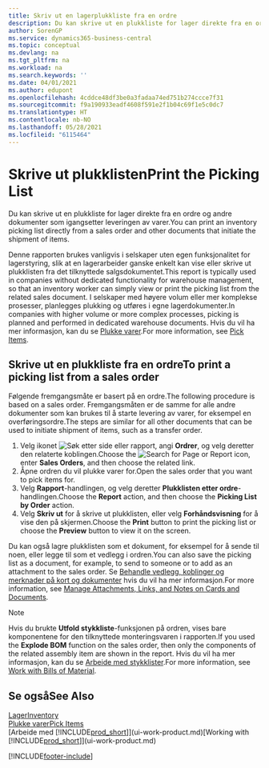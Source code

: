 ```yaml
---
title: Skriv ut en lagerplukkliste fra en ordre
description: Du kan skrive ut en plukkliste for lager direkte fra en ordre, salg, faktura og andre utgående salgsdokumenter.
author: SorenGP
ms.service: dynamics365-business-central
ms.topic: conceptual
ms.devlang: na
ms.tgt_pltfrm: na
ms.workload: na
ms.search.keywords: ''
ms.date: 04/01/2021
ms.author: edupont
ms.openlocfilehash: 4cddce48df3be0a3fadaa74ed751b274ccce7f31
ms.sourcegitcommit: f9a190933eadf4608f591e2f1b04c69f1e5c0dc7
ms.translationtype: HT
ms.contentlocale: nb-NO
ms.lasthandoff: 05/28/2021
ms.locfileid: "6115464"
---
```

# <a name="print-the-picking-list"></a><span data-ttu-id="fa7cd-103">Skrive ut plukklisten</span><span class="sxs-lookup"><span data-stu-id="fa7cd-103">Print the Picking List</span></span>

<span data-ttu-id="fa7cd-104">Du kan skrive ut en plukkliste for lager direkte fra en ordre og andre dokumenter som igangsetter leveringen av varer.</span><span class="sxs-lookup"><span data-stu-id="fa7cd-104">You can print an inventory picking list directly from a sales order and other documents that initiate the shipment of items.</span></span>

<span data-ttu-id="fa7cd-105">Denne rapporten brukes vanligvis i selskaper uten egen funksjonalitet for lagerstyring, slik at en lagerarbeider ganske enkelt kan vise eller skrive ut plukklisten fra det tilknyttede salgsdokumentet.</span><span class="sxs-lookup"><span data-stu-id="fa7cd-105">This report is typically used in companies without dedicated functionality for warehouse management, so that an inventory worker can simply view or print the picking list from the related sales document.</span></span> <span data-ttu-id="fa7cd-106">I selskaper med høyere volum eller mer komplekse prosesser, planlegges plukking og utføres i egne lagerdokumenter.</span><span class="sxs-lookup"><span data-stu-id="fa7cd-106">In companies with higher volume or more complex processes, picking is planned and performed in dedicated warehouse documents.</span></span> <span data-ttu-id="fa7cd-107">Hvis du vil ha mer informasjon, kan du se [Plukke varer](warehouse-pick-items.md).</span><span class="sxs-lookup"><span data-stu-id="fa7cd-107">For more information, see [Pick Items](warehouse-pick-items.md).</span></span>

## <a name="to-print-a-picking-list-from-a-sales-order"></a><span data-ttu-id="fa7cd-108">Skrive ut en plukkliste fra en ordre</span><span class="sxs-lookup"><span data-stu-id="fa7cd-108">To print a picking list from a sales order</span></span>

<span data-ttu-id="fa7cd-109">Følgende fremgangsmåte er basert på en ordre.</span><span class="sxs-lookup"><span data-stu-id="fa7cd-109">The following procedure is based on a sales order.</span></span> <span data-ttu-id="fa7cd-110">Fremgangsmåten er de samme for alle andre dokumenter som kan brukes til å starte levering av varer, for eksempel en overføringsordre.</span><span class="sxs-lookup"><span data-stu-id="fa7cd-110">The steps are similar for all other documents that can be used to initiate shipment of items, such as a transfer order.</span></span>

1. <span data-ttu-id="fa7cd-111">Velg ikonet ![Søk etter side eller rapport](media/ui-search/search_small.png "Ikonet Søk etter side eller rapport"), angi **Ordrer**, og velg deretter den relaterte koblingen.</span><span class="sxs-lookup"><span data-stu-id="fa7cd-111">Choose the ![Search for Page or Report](media/ui-search/search_small.png "Search for Page or Report icon") icon, enter **Sales Orders**, and then choose the related link.</span></span>  
2. <span data-ttu-id="fa7cd-112">Åpne ordren du vil plukke varer for.</span><span class="sxs-lookup"><span data-stu-id="fa7cd-112">Open the sales order that you want to pick items for.</span></span>  
3. <span data-ttu-id="fa7cd-113">Velg **Rapport**-handlingen, og velg deretter **Plukklisten etter ordre**-handlingen.</span><span class="sxs-lookup"><span data-stu-id="fa7cd-113">Choose the **Report** action, and then choose the **Picking List by Order** action.</span></span>  
4. <span data-ttu-id="fa7cd-114">Velg **Skriv ut** for å skrive ut plukklisten, eller velg **Forhåndsvisning** for å vise den på skjermen.</span><span class="sxs-lookup"><span data-stu-id="fa7cd-114">Choose the **Print** button to print the picking list or choose the **Preview** button to view it on the screen.</span></span>

<span data-ttu-id="fa7cd-115">Du kan også lagre plukklisten som et dokument, for eksempel for å sende til noen, eller legge til som et vedlegg i ordren.</span><span class="sxs-lookup"><span data-stu-id="fa7cd-115">You can also save the picking list as a document, for example, to send to someone or to add as an attachment to the sales order.</span></span> <span data-ttu-id="fa7cd-116">Se [Behandle vedlegg, koblinger og merknader på kort og dokumenter](ui-how-add-link-to-record.md) hvis du vil ha mer informasjon.</span><span class="sxs-lookup"><span data-stu-id="fa7cd-116">For more information, see [Manage Attachments, Links, and Notes on Cards and Documents](ui-how-add-link-to-record.md).</span></span>

> [!NOTE]
> <span data-ttu-id="fa7cd-117">Hvis du brukte **Utfold stykkliste**-funksjonen på ordren, vises bare komponentene for den tilknyttede monteringsvaren i rapporten.</span><span class="sxs-lookup"><span data-stu-id="fa7cd-117">If you used the **Explode BOM** function on the sales order, then only the components of the related assembly item are shown in the report.</span></span> <span data-ttu-id="fa7cd-118">Hvis du vil ha mer informasjon, kan du se [Arbeide med stykklister](inventory-how-work-BOMs.md).</span><span class="sxs-lookup"><span data-stu-id="fa7cd-118">For more information, see [Work with Bills of Material](inventory-how-work-BOMs.md).</span></span>

## <a name="see-also"></a><span data-ttu-id="fa7cd-119">Se også</span><span class="sxs-lookup"><span data-stu-id="fa7cd-119">See Also</span></span>

[<span data-ttu-id="fa7cd-120">Lager</span><span class="sxs-lookup"><span data-stu-id="fa7cd-120">Inventory</span></span>](inventory-manage-inventory.md)  
[<span data-ttu-id="fa7cd-121">Plukke varer</span><span class="sxs-lookup"><span data-stu-id="fa7cd-121">Pick Items</span></span>](warehouse-pick-items.md)  
<span data-ttu-id="fa7cd-122">[Arbeide med [!INCLUDE[prod_short](includes/prod_short.md)]](ui-work-product.md)</span><span class="sxs-lookup"><span data-stu-id="fa7cd-122">[Working with [!INCLUDE[prod_short](includes/prod_short.md)]](ui-work-product.md)</span></span>  

[!INCLUDE[footer-include](includes/footer-banner.md)]
